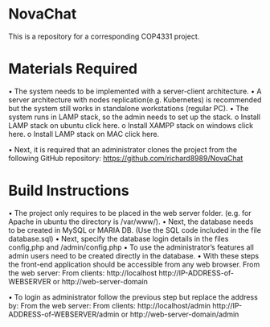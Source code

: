# NovaChat
This is a repository for a corresponding COP4331 project.

# Materials Required
•	The system needs to be implemented with a server-client architecture.
•	A server architecture with nodes replication(e.g. Kubernetes) is recommended but the system still works in standalone workstations (regular PC).
•	The system runs in LAMP stack, so the admin needs to set up the stack.
o	Install LAMP stack on ubuntu click here.
o	Install XAMPP stack on windows click here.
o	Install LAMP stack on MAC click here.

•	Next, it is required that an administrator clones the project from the following GitHub repository:	https://github.com/richard8989/NovaChat

# Build Instructions
•	The project only requires to be placed in the web server folder. (e.g. for Apache in ubuntu the directory is /var/www/).
•	Next, the database needs to be created in MySQL or MARIA DB. (Use the SQL code included in the file database.sql)
•	Next, specify the database login details in the files config,php and /admin/config.php
•	To use the administrator’s features all admin users need to be created directly in the database.
•	With these steps the front-end application should be accessible from any web browser.
From the web server:					From clients:
http://localhost	 					http://IP-ADDRESS-of-WEBSERVER
						or	http://web-server-domain

•	To login as administrator follow the previous step but replace the address by:
From the web server:				From clients:
http://localhost/admin 				http://IP-ADDRESS-of-WEBSERVER/admin
					or	http://web-server-domain/admin

